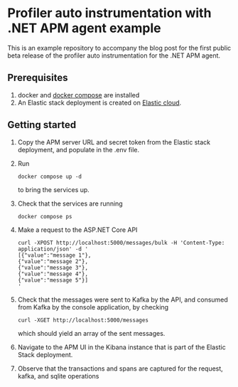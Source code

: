 # Profiler auto instrumentation with .NET APM agent example

This is an example repository to accompany the blog post for the first public beta release
of the profiler auto instrumentation for the .NET APM agent.

## Prerequisites

1. docker and [docker compose](https://docs.docker.com/compose/install/) are installed
2. An Elastic stack deployment is created on [Elastic cloud](https://cloud.elastic.co/).

## Getting started

1. Copy the APM server URL and secret token from the Elastic stack deployment, and populate in the .env file.
2. Run

   ```
   docker compose up -d
   ```
   to bring the services up.

3. Check that the services are running

   ```
   docker compose ps
   ```
4. Make a request to the ASP.NET Core API

   ```
   curl -XPOST http://localhost:5000/messages/bulk -H 'Content-Type: application/json' -d '
   [{"value":"message 1"},
   {"value":"message 2"},
   {"value":"message 3"},
   {"value":"message 4"},
   {"value":"message 5"}]
   '
   ```
5. Check that the messages were sent to Kafka by the API, and consumed from Kafka by the console application, by checking
   ```
   curl -XGET http://localhost:5000/messages
   ```
   which should yield an array of the sent messages.
6. Navigate to the APM UI in the Kibana instance that is part of the Elastic Stack deployment.
7. Observe that the transactions and spans are captured for the request, kafka, and sqlite operations

